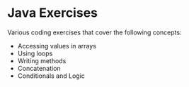 # Java Exercises
Various coding exercises that cover the following concepts:
* Accessing values in arrays
* Using loops
* Writing methods
* Concatenation
* Conditionals and Logic
